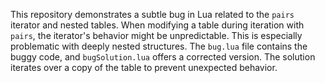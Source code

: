 This repository demonstrates a subtle bug in Lua related to the `pairs` iterator and nested tables.  When modifying a table during iteration with `pairs`, the iterator's behavior might be unpredictable. This is especially problematic with deeply nested structures. The `bug.lua` file contains the buggy code, and `bugSolution.lua` offers a corrected version. The solution iterates over a copy of the table to prevent unexpected behavior.